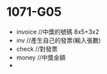 # 1071-G05

* invoice   //中獎的號碼 8x5+3x2
* inv       //產生自己的發票(輸入張數)
* check     //對發票
* money     //中獎金額
* 
